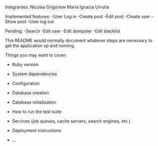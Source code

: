 Integrantes:
Nicolas Grigoriew
Maria Ignacia Urrutia

Implemented features:
	-User Log in
	-Create post
	-Edit post
	-Create user 
	-Show post
	-User log out

Pending:
	-Search
	-Edit user
	-Edit dumpster
	-Edit blacklist



This README would normally document whatever steps are necessary to get the
application up and running.

Things you may want to cover:

* Ruby version

* System dependencies

* Configuration

* Database creation

* Database initialization

* How to run the test suite

* Services (job queues, cache servers, search engines, etc.)

* Deployment instructions

* ...

